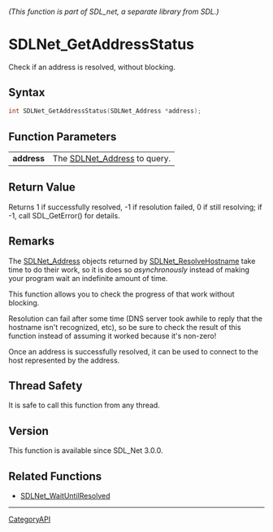 ###### (This function is part of SDL_net, a separate library from SDL.)
# SDLNet_GetAddressStatus

Check if an address is resolved, without blocking.

## Syntax

```c
int SDLNet_GetAddressStatus(SDLNet_Address *address);

```

## Function Parameters

|                 |                                                |
| --------------- | ---------------------------------------------- |
| **address**     | The [SDLNet_Address](SDLNet_Address) to query. |

## Return Value

Returns 1 if successfully resolved, -1 if resolution failed, 0 if still
resolving; if -1, call SDL_GetError() for details.

## Remarks

The [SDLNet_Address](SDLNet_Address) objects returned by
[SDLNet_ResolveHostname](SDLNet_ResolveHostname) take time to do their
work, so it is does so _asynchronously_ instead of making your program wait
an indefinite amount of time.

This function allows you to check the progress of that work without
blocking.

Resolution can fail after some time (DNS server took awhile to reply that
the hostname isn't recognized, etc), so be sure to check the result of this
function instead of assuming it worked because it's non-zero!

Once an address is successfully resolved, it can be used to connect to the
host represented by the address.

## Thread Safety

It is safe to call this function from any thread.

## Version

This function is available since SDL_Net 3.0.0.

## Related Functions

* [SDLNet_WaitUntilResolved](SDLNet_WaitUntilResolved)

----
[CategoryAPI](CategoryAPI)

